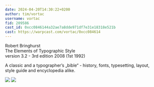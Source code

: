 ```yaml
---
date: 2024-04-20T14:30:22+0200
author: tim/vortac
username: vortac
fid: 209586
cast_id: 0xcc0846144a32ae7a8dde971df7e31e18318e521b
cast: https://warpcast.com/vortac/0xcc084614
---
```

Robert Bringhurst  
The Elements of Typographic Style  
version 3.2 - 3rd edition 2008 (1st 1992)  
  
A classic and a typographer’s „bible“ - history, fonts, typesetting, layout, style guide and encyclopedia alike.  

![](https://imagedelivery.net/BXluQx4ige9GuW0Ia56BHw/4525712a-30f0-4fe6-8ef9-0909a541a200/original)
![](https://imagedelivery.net/BXluQx4ige9GuW0Ia56BHw/3f95106d-0403-40b7-f9b8-93ec4d07fa00/original)